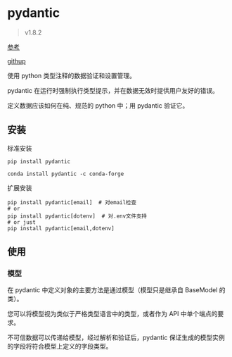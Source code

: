 # pydantic

> v1.8.2

[参考](https://pydantic-docs.helpmanual.io)

[githup](https://github.com/samuelcolvin/pydantic/)

使用 python 类型注释的数据验证和设置管理。

pydantic 在运行时强制执行类型提示，并在数据无效时提供用户友好的错误。

定义数据应该如何在纯、规范的 python 中；用 pydantic 验证它。

## 安装

标准安装

```shell
pip install pydantic

conda install pydantic -c conda-forge
```

扩展安装

```shell
pip install pydantic[email]  # 对email检查
# or
pip install pydantic[dotenv]  # 对.env文件支持
# or just
pip install pydantic[email,dotenv]
```

## 使用

### 模型

在 pydantic 中定义对象的主要方法是通过模型（模型只是继承自 BaseModel 的类）。

您可以将模型视为类似于严格类型语言中的类型，或者作为 API 中单个端点的要求。

不可信数据可以传递给模型，经过解析和验证后，pydantic 保证生成的模型实例的字段将符合模型上定义的字段类型。

